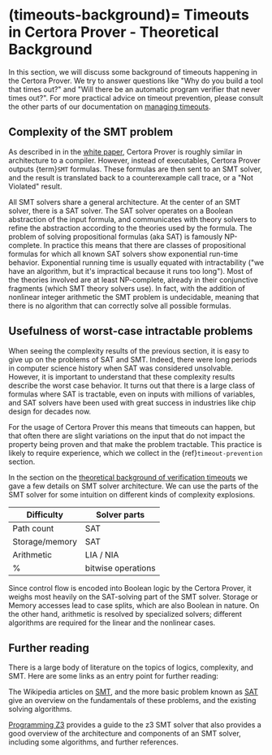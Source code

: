 (timeouts-background)=
Timeouts in Certora Prover - Theoretical Background
====================================================

In this section, we will discuss some background of timeouts happening in the
Certora Prover. We try to answer questions like "Why do you build a tool that
times out?" and "Will there be an automatic program verifier that never times
out?". For more practical advice on timeout prevention, please consult the other
parts of our documentation on [managing timeouts](index.md).

## Complexity of the SMT problem

As described in in the [white paper](whitepaper-technical), Certora Prover is
roughly similar in architecture to a compiler. However, instead of executables,
Certora Prover outputs {term}`SMT` formulas. These formulas are then sent to an
SMT solver, and the result is translated back to a counterexample call trace, or
a "Not Violated" result.

All SMT solvers share a general architecture. At the center of an SMT solver,
there is a SAT solver. The SAT solver operates on a Boolean abstraction of the
input formula, and communicates with theory solvers to refine the abstraction
according to the theories used by the formula. The problem of solving
propositional formulas (aka SAT) is famously NP-complete. In practice this means
that there are classes of propositional formulas for which all known SAT solvers
show exponential run-time behavior. Exponential running time is usually equated
with intractability ("we have an algorithm, but it's impractical because it runs
too long"). Most of the theories involved are at least NP-complete, already in
their conjunctive fragments (which SMT theory solvers use). In fact, with the
addition of nonlinear integer arithmetic the SMT problem is undecidable, meaning
that there is no algorithm that can correctly solve all possible formulas.


## Usefulness of worst-case intractable problems

When seeing the complexity results of the previous section, it is easy to give
up on the problems of SAT and SMT. Indeed, there were long periods in computer
science history when SAT was considered unsolvable. However, it is important to
understand that these complexity results describe the worst case behavior. It
turns out that there is a large class of formulas where SAT is tractable, even
on inputs with millions of variables, and SAT solvers have been used with great
success in industries like chip design for decades now.

For the usage of Certora Prover this means that timeouts can happen, but that
often there are slight variations on the input that do not impact the property
being proven and that make the problem tractable. This practice is likely to
require experience, which we collect in the {ref}`timeout-prevention` section.

In the section on the [theoretical background of verification
timeouts](timeouts-theory.md) we gave a few details on SMT solver architecture.
We can use the parts of the SMT solver for some intuition on different kinds of
complexity explosions.

| Difficulty         | Solver parts  |
|--------------------|---------------|
| Path count         |  SAT          |
| Storage/memory     |  SAT          |
| Arithmetic         |  LIA / NIA    |
% | bitwise operations |  SAT, UF, LIA |

Since control flow is encoded into Boolean logic by the Certora Prover, it
weighs most heavily on the SAT-solving part of the SMT solver. Storage or Memory
accesses lead to case splits, which are also Boolean in nature. On the other
hand, arithmetic is resolved by specialized solvers; different algorithms are
required for the linear and the nonlinear cases.

## Further reading

There is a large body of literature on the topics of logics, complexity, and SMT.
Here are some links as an entry point for further reading:

The Wikipedia articles on
[SMT](https://en.wikipedia.org/wiki/Satisfiability_modulo_theories), and the
more basic problem known as
[SAT](https://en.wikipedia.org/wiki/Boolean_satisfiability_problem) give an
overview on the fundamentals of these problems, and the existing solving
algorithms.

[Programming Z3](https://theory.stanford.edu/~nikolaj/programmingz3.html)
provides a guide to the z3 SMT solver that also provides a good overview of the
architecture and components of an SMT solver, including some algorithms, and
further references.



